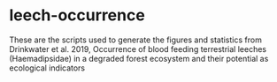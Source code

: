# leech-occurrence
These are the scripts used to generate the figures and statistics from Drinkwater et al. 2019, Occurrence of blood feeding terrestrial leeches (Haemadipsidae) in a degraded forest ecosystem and their potential as ecological indicators 
